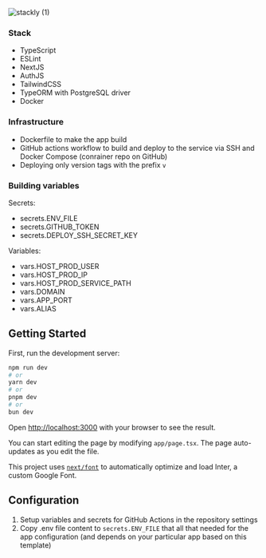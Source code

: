 ![stackly (1)](https://github.com/user-attachments/assets/7c321a28-6c6c-434f-9336-66591e5adbc4)


### Stack
- TypeScript
- ESLint
- NextJS
- AuthJS
- TailwindCSS
- TypeORM with PostgreSQL driver
- Docker

### Infrastructure
- Dockerfile to make the app build
- GitHub actions workflow to build and deploy to the service via SSH and Docker Compose (conrainer repo on GitHub)
- Deploying only version tags with the prefix `v`

### Building variables
Secrets:
- secrets.ENV_FILE
- secrets.GITHUB_TOKEN
- secrets.DEPLOY_SSH_SECRET_KEY

Variables:
- vars.HOST_PROD_USER
- vars.HOST_PROD_IP
- vars.HOST_PROD_SERVICE_PATH
- vars.DOMAIN
- vars.APP_PORT
- vars.ALIAS

## Getting Started

First, run the development server:

```bash
npm run dev
# or
yarn dev
# or
pnpm dev
# or
bun dev
```

Open [http://localhost:3000](http://localhost:3000) with your browser to see the result.

You can start editing the page by modifying `app/page.tsx`. The page auto-updates as you edit the file.

This project uses [`next/font`](https://nextjs.org/docs/basic-features/font-optimization) to automatically optimize and load Inter, a custom Google Font.

## Configuration

1. Setup variables and secrets for GitHub Actions in the repository settings
2. Copy .env file content to `secrets.ENV_FILE` that all that needed for the app configuration (and depends on your particular app based on this template)

